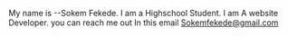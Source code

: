 My name is --Sokem Fekede.
I am a Highschool Student.
I am A website Developer.
you can reach me out In this email Sokemfekede@gmail.com
